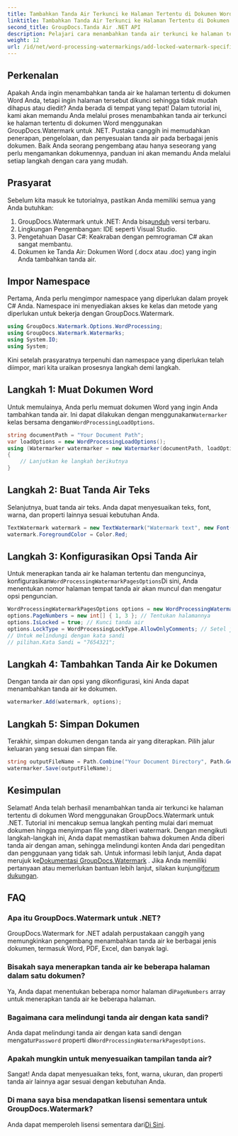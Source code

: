 ```yaml
---
title: Tambahkan Tanda Air Terkunci ke Halaman Tertentu di Dokumen Word
linktitle: Tambahkan Tanda Air Terkunci ke Halaman Tertentu di Dokumen Word
second_title: GroupDocs.Tanda Air .NET API
description: Pelajari cara menambahkan tanda air terkunci ke halaman tertentu di dokumen Word menggunakan GroupDocs.Watermark untuk .NET dengan panduan langkah demi langkah kami yang mudah.
weight: 12
url: /id/net/word-processing-watermarkings/add-locked-watermark-specific-pages-word-docs/
---
```

## Perkenalan
Apakah Anda ingin menambahkan tanda air ke halaman tertentu di dokumen Word Anda, tetapi ingin halaman tersebut dikunci sehingga tidak mudah dihapus atau diedit? Anda berada di tempat yang tepat! Dalam tutorial ini, kami akan memandu Anda melalui proses menambahkan tanda air terkunci ke halaman tertentu di dokumen Word menggunakan GroupDocs.Watermark untuk .NET. Pustaka canggih ini memudahkan penerapan, pengelolaan, dan penyesuaian tanda air pada berbagai jenis dokumen. Baik Anda seorang pengembang atau hanya seseorang yang perlu mengamankan dokumennya, panduan ini akan memandu Anda melalui setiap langkah dengan cara yang mudah.
## Prasyarat
Sebelum kita masuk ke tutorialnya, pastikan Anda memiliki semua yang Anda butuhkan:
1.  GroupDocs.Watermark untuk .NET: Anda bisa[unduh](https://releases.groupdocs.com/Watermark/net/) versi terbaru.
2. Lingkungan Pengembangan: IDE seperti Visual Studio.
3. Pengetahuan Dasar C#: Keakraban dengan pemrograman C# akan sangat membantu.
4. Dokumen ke Tanda Air: Dokumen Word (.docx atau .doc) yang ingin Anda tambahkan tanda air.
## Impor Namespace
Pertama, Anda perlu mengimpor namespace yang diperlukan dalam proyek C# Anda. Namespace ini menyediakan akses ke kelas dan metode yang diperlukan untuk bekerja dengan GroupDocs.Watermark.
```csharp
using GroupDocs.Watermark.Options.WordProcessing;
using GroupDocs.Watermark.Watermarks;
using System.IO;
using System;
```
Kini setelah prasyaratnya terpenuhi dan namespace yang diperlukan telah diimpor, mari kita uraikan prosesnya langkah demi langkah.
## Langkah 1: Muat Dokumen Word
 Untuk memulainya, Anda perlu memuat dokumen Word yang ingin Anda tambahkan tanda air. Ini dapat dilakukan dengan menggunakan`Watermarker` kelas bersama dengan`WordProcessingLoadOptions`.
```csharp
string documentPath = "Your Document Path";
var loadOptions = new WordProcessingLoadOptions();
using (Watermarker watermarker = new Watermarker(documentPath, loadOptions))
{
    // Lanjutkan ke langkah berikutnya
}
```
## Langkah 2: Buat Tanda Air Teks
Selanjutnya, buat tanda air teks. Anda dapat menyesuaikan teks, font, warna, dan properti lainnya sesuai kebutuhan Anda.
```csharp
TextWatermark watermark = new TextWatermark("Watermark text", new Font("Arial", 19));
watermark.ForegroundColor = Color.Red;
```
## Langkah 3: Konfigurasikan Opsi Tanda Air
 Untuk menerapkan tanda air ke halaman tertentu dan menguncinya, konfigurasikan`WordProcessingWatermarkPagesOptions`Di sini, Anda menentukan nomor halaman tempat tanda air akan muncul dan mengatur opsi penguncian.
```csharp
WordProcessingWatermarkPagesOptions options = new WordProcessingWatermarkPagesOptions();
options.PageNumbers = new int[] { 1, 3 }; // Tentukan halamannya
options.IsLocked = true; // Kunci tanda air
options.LockType = WordProcessingLockType.AllowOnlyComments; // Setel jenis kunci
// Untuk melindungi dengan kata sandi
// pilihan.Kata Sandi = "7654321";
```
## Langkah 4: Tambahkan Tanda Air ke Dokumen
Dengan tanda air dan opsi yang dikonfigurasi, kini Anda dapat menambahkan tanda air ke dokumen.
```csharp
watermarker.Add(watermark, options);
```
## Langkah 5: Simpan Dokumen
Terakhir, simpan dokumen dengan tanda air yang diterapkan. Pilih jalur keluaran yang sesuai dan simpan file.
```csharp
string outputFileName = Path.Combine("Your Document Directory", Path.GetFileName(documentPath));
watermarker.Save(outputFileName);
```
## Kesimpulan
Selamat! Anda telah berhasil menambahkan tanda air terkunci ke halaman tertentu di dokumen Word menggunakan GroupDocs.Watermark untuk .NET. Tutorial ini mencakup semua langkah penting mulai dari memuat dokumen hingga menyimpan file yang diberi watermark. Dengan mengikuti langkah-langkah ini, Anda dapat memastikan bahwa dokumen Anda diberi tanda air dengan aman, sehingga melindungi konten Anda dari pengeditan dan penggunaan yang tidak sah.
 Untuk informasi lebih lanjut, Anda dapat merujuk ke[Dokumentasi GroupDocs.Watermark](https://tutorials.groupdocs.com/Watermark/net/) . Jika Anda memiliki pertanyaan atau memerlukan bantuan lebih lanjut, silakan kunjungi[forum dukungan](https://forum.groupdocs.com/c/watermark/19).
## FAQ
### Apa itu GroupDocs.Watermark untuk .NET?
GroupDocs.Watermark for .NET adalah perpustakaan canggih yang memungkinkan pengembang menambahkan tanda air ke berbagai jenis dokumen, termasuk Word, PDF, Excel, dan banyak lagi.
### Bisakah saya menerapkan tanda air ke beberapa halaman dalam satu dokumen?
 Ya, Anda dapat menentukan beberapa nomor halaman di`PageNumbers` array untuk menerapkan tanda air ke beberapa halaman.
### Bagaimana cara melindungi tanda air dengan kata sandi?
 Anda dapat melindungi tanda air dengan kata sandi dengan mengatur`Password` properti di`WordProcessingWatermarkPagesOptions`.
### Apakah mungkin untuk menyesuaikan tampilan tanda air?
Sangat! Anda dapat menyesuaikan teks, font, warna, ukuran, dan properti tanda air lainnya agar sesuai dengan kebutuhan Anda.
### Di mana saya bisa mendapatkan lisensi sementara untuk GroupDocs.Watermark?
 Anda dapat memperoleh lisensi sementara dari[Di Sini](https://purchase.groupdocs.com/temporary-license/).
